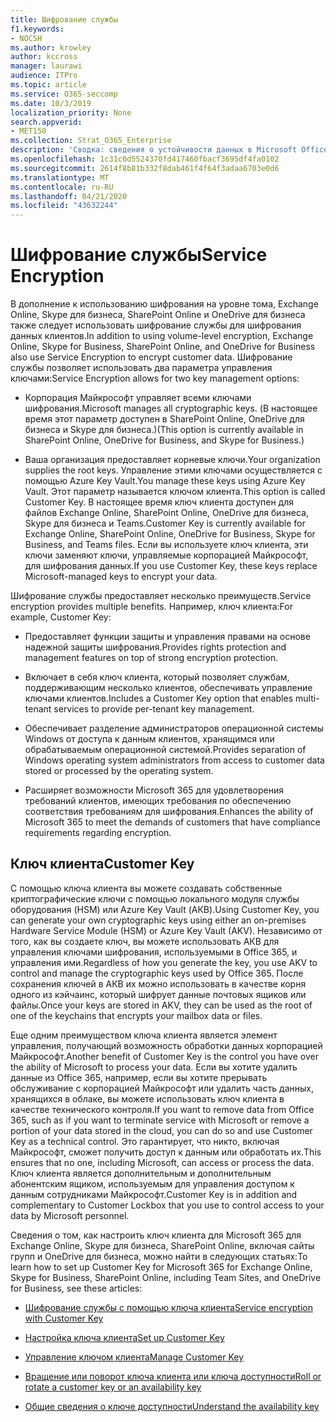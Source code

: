 ```yaml
---
title: Шифрование службы
f1.keywords:
- NOCSH
ms.author: krowley
author: kccross
manager: laurawi
audience: ITPro
ms.topic: article
ms.service: O365-seccomp
ms.date: 10/3/2019
localization_priority: None
search.appverid:
- MET150
ms.collection: Strat_O365_Enterprise
description: 'Сводка: сведения о устойчивости данных в Microsoft Office 365.'
ms.openlocfilehash: 1c31c0d5524370fd417460fbacf3695df4fa0102
ms.sourcegitcommit: 2614f8b81b332f8dab461f4f64f3adaa6703e0d6
ms.translationtype: MT
ms.contentlocale: ru-RU
ms.lasthandoff: 04/21/2020
ms.locfileid: "43632244"
---
```

# <a name="service-encryption"></a><span data-ttu-id="ad77f-103">Шифрование службы</span><span class="sxs-lookup"><span data-stu-id="ad77f-103">Service Encryption</span></span>

<span data-ttu-id="ad77f-104">В дополнение к использованию шифрования на уровне тома, Exchange Online, Skype для бизнеса, SharePoint Online и OneDrive для бизнеса также следует использовать шифрование службы для шифрования данных клиентов.</span><span class="sxs-lookup"><span data-stu-id="ad77f-104">In addition to using volume-level encryption, Exchange Online, Skype for Business, SharePoint Online, and OneDrive for Business also use Service Encryption to encrypt customer data.</span></span> <span data-ttu-id="ad77f-105">Шифрование службы позволяет использовать два параметра управления ключами:</span><span class="sxs-lookup"><span data-stu-id="ad77f-105">Service Encryption allows for two key management options:</span></span>

- <span data-ttu-id="ad77f-106">Корпорация Майкрософт управляет всеми ключами шифрования.</span><span class="sxs-lookup"><span data-stu-id="ad77f-106">Microsoft manages all cryptographic keys.</span></span> <span data-ttu-id="ad77f-107">(В настоящее время этот параметр доступен в SharePoint Online, OneDrive для бизнеса и Skype для бизнеса.)</span><span class="sxs-lookup"><span data-stu-id="ad77f-107">(This option is currently available in SharePoint Online, OneDrive for Business, and Skype for Business.)</span></span>

- <span data-ttu-id="ad77f-108">Ваша организация предоставляет корневые ключи.</span><span class="sxs-lookup"><span data-stu-id="ad77f-108">Your organization supplies the root keys.</span></span> <span data-ttu-id="ad77f-109">Управление этими ключами осуществляется с помощью Azure Key Vault.</span><span class="sxs-lookup"><span data-stu-id="ad77f-109">You manage these keys using Azure Key Vault.</span></span> <span data-ttu-id="ad77f-110">Этот параметр называется ключом клиента.</span><span class="sxs-lookup"><span data-stu-id="ad77f-110">This option is called Customer Key.</span></span> <span data-ttu-id="ad77f-111">В настоящее время ключ клиента доступен для файлов Exchange Online, SharePoint Online, OneDrive для бизнеса, Skype для бизнеса и Teams.</span><span class="sxs-lookup"><span data-stu-id="ad77f-111">Customer Key is currently available for Exchange Online, SharePoint Online, OneDrive for Business, Skype for Business, and Teams files.</span></span> <span data-ttu-id="ad77f-112">Если вы используете ключ клиента, эти ключи заменяют ключи, управляемые корпорацией Майкрософт, для шифрования данных.</span><span class="sxs-lookup"><span data-stu-id="ad77f-112">If you use Customer Key, these keys replace Microsoft-managed keys to encrypt your data.</span></span>

<span data-ttu-id="ad77f-113">Шифрование службы предоставляет несколько преимуществ.</span><span class="sxs-lookup"><span data-stu-id="ad77f-113">Service encryption provides multiple benefits.</span></span> <span data-ttu-id="ad77f-114">Например, ключ клиента:</span><span class="sxs-lookup"><span data-stu-id="ad77f-114">For example, Customer Key:</span></span>

- <span data-ttu-id="ad77f-115">Предоставляет функции защиты и управления правами на основе надежной защиты шифрования.</span><span class="sxs-lookup"><span data-stu-id="ad77f-115">Provides rights protection and management features on top of strong encryption protection.</span></span>

- <span data-ttu-id="ad77f-116">Включает в себя ключ клиента, который позволяет службам, поддерживающим несколько клиентов, обеспечивать управление ключами клиентов.</span><span class="sxs-lookup"><span data-stu-id="ad77f-116">Includes a Customer Key option that enables multi-tenant services to provide per-tenant key management.</span></span>

- <span data-ttu-id="ad77f-117">Обеспечивает разделение администраторов операционной системы Windows от доступа к данным клиентов, хранящимся или обрабатываемым операционной системой.</span><span class="sxs-lookup"><span data-stu-id="ad77f-117">Provides separation of Windows operating system administrators from access to customer data stored or processed by the operating system.</span></span>

- <span data-ttu-id="ad77f-118">Расширяет возможности Microsoft 365 для удовлетворения требований клиентов, имеющих требования по обеспечению соответствия требованиям для шифрования.</span><span class="sxs-lookup"><span data-stu-id="ad77f-118">Enhances the ability of Microsoft 365 to meet the demands of customers that have compliance requirements regarding encryption.</span></span>

## <a name="customer-key"></a><span data-ttu-id="ad77f-119">Ключ клиента</span><span class="sxs-lookup"><span data-stu-id="ad77f-119">Customer Key</span></span>

<span data-ttu-id="ad77f-120">С помощью ключа клиента вы можете создавать собственные криптографические ключи с помощью локального модуля службы оборудования (HSM) или Azure Key Vault (АКВ).</span><span class="sxs-lookup"><span data-stu-id="ad77f-120">Using Customer Key, you can generate your own cryptographic keys using either an on-premises Hardware Service Module (HSM) or Azure Key Vault (AKV).</span></span> <span data-ttu-id="ad77f-121">Независимо от того, как вы создаете ключ, вы можете использовать АКВ для управления ключами шифрования, используемыми в Office 365, и управления ими.</span><span class="sxs-lookup"><span data-stu-id="ad77f-121">Regardless of how you generate the key, you use AKV to control and manage the cryptographic keys used by Office 365.</span></span> <span data-ttu-id="ad77f-122">После сохранения ключей в АКВ их можно использовать в качестве корня одного из кэйчаинс, который шифрует данные почтовых ящиков или файлы.</span><span class="sxs-lookup"><span data-stu-id="ad77f-122">Once your keys are stored in AKV, they can be used as the root of one of the keychains that encrypts your mailbox data or files.</span></span>

<span data-ttu-id="ad77f-123">Еще одним преимуществом ключа клиента является элемент управления, получающий возможность обработки данных корпорацией Майкрософт.</span><span class="sxs-lookup"><span data-stu-id="ad77f-123">Another benefit of Customer Key is the control you have over the ability of Microsoft to process your data.</span></span> <span data-ttu-id="ad77f-124">Если вы хотите удалить данные из Office 365, например, если вы хотите прерывать обслуживание с корпорацией Майкрософт или удалить часть данных, хранящихся в облаке, вы можете использовать ключ клиента в качестве технического контроля.</span><span class="sxs-lookup"><span data-stu-id="ad77f-124">If you want to remove data from Office 365, such as if you want to terminate service with Microsoft or remove a portion of your data stored in the cloud, you can do so and use Customer Key as a technical control.</span></span> <span data-ttu-id="ad77f-125">Это гарантирует, что никто, включая Майкрософт, сможет получить доступ к данным или обработать их.</span><span class="sxs-lookup"><span data-stu-id="ad77f-125">This ensures that no one, including Microsoft, can access or process the data.</span></span> <span data-ttu-id="ad77f-126">Ключ клиента является дополнительным и дополнительным абонентским ящиком, используемым для управления доступом к данным сотрудниками Майкрософт.</span><span class="sxs-lookup"><span data-stu-id="ad77f-126">Customer Key is in addition and complementary to Customer Lockbox that you use to control access to your data by Microsoft personnel.</span></span>

<span data-ttu-id="ad77f-127">Сведения о том, как настроить ключ клиента для Microsoft 365 для Exchange Online, Skype для бизнеса, SharePoint Online, включая сайты групп и OneDrive для бизнеса, можно найти в следующих статьях:</span><span class="sxs-lookup"><span data-stu-id="ad77f-127">To learn how to set up Customer Key for Microsoft 365 for Exchange Online, Skype for Business, SharePoint Online, including Team Sites, and OneDrive for Business, see these articles:</span></span>

- [<span data-ttu-id="ad77f-128">Шифрование службы с помощью ключа клиента</span><span class="sxs-lookup"><span data-stu-id="ad77f-128">Service encryption with Customer Key</span></span>](customer-key-overview.md)

- [<span data-ttu-id="ad77f-129">Настройка ключа клиента</span><span class="sxs-lookup"><span data-stu-id="ad77f-129">Set up Customer Key</span></span>](customer-key-set-up.md)

- [<span data-ttu-id="ad77f-130">Управление ключом клиента</span><span class="sxs-lookup"><span data-stu-id="ad77f-130">Manage Customer Key</span></span>](customer-key-manage.md)

- [<span data-ttu-id="ad77f-131">Вращение или поворот ключа клиента или ключа доступности</span><span class="sxs-lookup"><span data-stu-id="ad77f-131">Roll or rotate a customer key or an availability key</span></span>](customer-key-availability-key-roll.md)

- [<span data-ttu-id="ad77f-132">Общие сведения о ключе доступности</span><span class="sxs-lookup"><span data-stu-id="ad77f-132">Understand the availability key</span></span>](customer-key-availability-key-understand.md)
 
